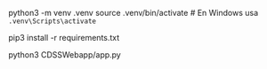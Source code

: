 

python3 -m venv .venv
source .venv/bin/activate  # En Windows usa `.venv\Scripts\activate`

pip3 install -r requirements.txt

python3 CDSSWebapp/app.py
